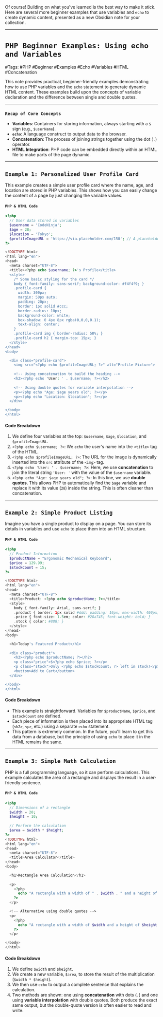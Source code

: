 Of course! Building on what you've learned is the best way to make it stick. Here are several more beginner examples that use variables and `echo` to create dynamic content, presented as a new Obsidian note for your collection.

***

# `PHP Beginner Examples: Using echo and Variables`

#Tags: #PHP #Beginner #Examples #Echo #Variables #HTML #Concatenation

This note provides practical, beginner-friendly examples demonstrating how to use PHP variables and the `echo` statement to generate dynamic HTML content. These examples build upon the concepts of variable declaration and the difference between single and double quotes.

---

### `Recap of Core Concepts`

*   **Variables**: Containers for storing information, always starting with a `$` sign (e.g., `$userName`).
*   **`echo`**: A language construct to output data to the browser.
*   **Concatenation**: The process of joining strings together using the dot (`.`) operator.
*   **HTML Integration**: PHP code can be embedded directly within an HTML file to make parts of the page dynamic.

---

## `Example 1: Personalized User Profile Card`

This example creates a simple user profile card where the name, age, and location are stored in PHP variables. This shows how you can easily change the content of a page by just changing the variable values.

#### `PHP & HTML Code`

```php
<?php
  // User data stored in variables
  $username = 'CodeNinja';
  $age = 28;
  $location = 'Tokyo';
  $profileImageURL = 'https://via.placeholder.com/150'; // A placeholder image URL
?>

<!DOCTYPE html>
<html lang="en">
<head>
  <meta charset="UTF-8">
  <title><?php echo $username; ?>'s Profile</title>
  <style>
    /* Some basic styling for the card */
    body { font-family: sans-serif; background-color: #f4f4f9; }
    .profile-card {
      width: 300px;
      margin: 50px auto;
      padding: 20px;
      border: 1px solid #ccc;
      border-radius: 10px;
      background-color: white;
      box-shadow: 0 4px 8px rgba(0,0,0,0.1);
      text-align: center;
    }
    .profile-card img { border-radius: 50%; }
    .profile-card h2 { margin-top: 15px; }
  </style>
</head>
<body>

  <div class="profile-card">
    <img src="<?php echo $profileImageURL; ?>" alt="Profile Picture">
    
    <!-- Using concatenation to build the heading -->
    <h2><?php echo 'User: ' . $username; ?></h2>
    
    <!-- Using double quotes for variable interpolation -->
    <p><?php echo "Age: $age years old"; ?></p>
    <p><?php echo "Location: $location"; ?></p>
  </div>

</body>
</html>
```

#### **Code Breakdown**

1.  We define four variables at the top: `$username`, `$age`, `$location`, and `$profileImageURL`.
2.  `<?php echo $username; ?>`: We `echo` the user's name into the `<title>` tag of the HTML.
3.  `<?php echo $profileImageURL; ?>`: The URL for the image is dynamically inserted into the `src` attribute of the `<img>` tag.
4.  `<?php echo 'User: ' . $username; ?>`: Here, we use **concatenation** to join the literal string `'User: '` with the value of the `$username` variable.
5.  `<?php echo "Age: $age years old"; ?>`: In this line, we use **double quotes**. This allows PHP to automatically find the `$age` variable and replace it with its value (`28`) inside the string. This is often cleaner than concatenation.

---

## `Example 2: Simple Product Listing`

Imagine you have a single product to display on a page. You can store its details in variables and use `echo` to place them into an HTML structure.

#### `PHP & HTML Code`
```php
<?php
  // Product Information
  $productName = "Ergonomic Mechanical Keyboard";
  $price = 129.99;
  $stockCount = 15;
?>

<!DOCTYPE html>
<html lang="en">
<head>
  <meta charset="UTF-8">
  <title>Product: <?php echo $productName; ?></title>
  <style>
    body { font-family: Arial, sans-serif; }
    .product { border: 1px solid #ddd; padding: 16px; max-width: 400px; }
    .price { font-size: 1.5em; color: #28a745; font-weight: bold; }
    .stock { color: #888; }
  </style>
</head>
<body>

  <h1>Today's Featured Product</h1>
  
  <div class="product">
    <h2><?php echo $productName; ?></h2>
    <p class="price">$<?php echo $price; ?></p>
    <p class="stock">Only <?php echo $stockCount; ?> left in stock!</p>
    <button>Add to Cart</button>
  </div>

</body>
</html>
```

#### **Code Breakdown**

*   This example is straightforward. Variables for `$productName`, `$price`, and `$stockCount` are defined.
*   Each piece of information is then placed into its appropriate HTML tag (`<h2>`, `<p>`, etc.) using a separate `echo` statement.
*   This pattern is extremely common. In the future, you'll learn to get this data from a database, but the principle of using `echo` to place it in the HTML remains the same.

---

## `Example 3: Simple Math Calculation`

PHP is a full programming language, so it can perform calculations. This example calculates the area of a rectangle and displays the result in a user-friendly sentence.

#### `PHP & HTML Code`
```php
<?php
  // Dimensions of a rectangle
  $width = 20;
  $height = 10;
  
  // Perform the calculation
  $area = $width * $height;
?>
<!DOCTYPE html>
<html lang="en">
<head>
  <meta charset="UTF-8">
  <title>Area Calculator</title>
</head>
<body>

  <h1>Rectangle Area Calculation</h1>
  
  <p>
    <?php 
      echo "A rectangle with a width of " . $width . " and a height of " . $height . " has an area of <strong>" . $area . "</strong> square units."; 
    ?>
  </p>

  <!-- Alternative using double quotes -->
  <p>
    <?php
      echo "A rectangle with a width of $width and a height of $height has an area of <strong>$area</strong> square units.";
    ?>
  </p>

</body>
</html>
```
#### **Code Breakdown**
1.  We define `$width` and `$height`.
2.  We create a new variable, `$area`, to store the result of the multiplication (`$width * $height`).
3.  We then use `echo` to output a complete sentence that explains the calculation.
4.  Two methods are shown: one using **concatenation** with dots (`.`) and one using **variable interpolation** with double quotes. Both produce the exact same output, but the double-quote version is often easier to read and write.